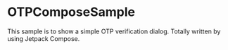 # OTPComposeSample
This sample is to show a simple OTP verification dialog. Totally written by using Jetpack Compose.
